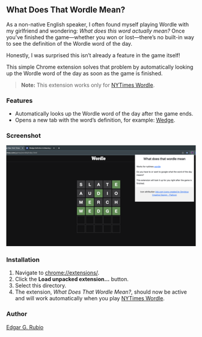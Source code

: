 ## What Does That Wordle Mean?

As a non-native English speaker, I often found myself playing Wordle with my girlfriend and wondering: *What does this word actually mean?* Once you've finished the game—whether you won or lost—there’s no built-in way to see the definition of the Wordle word of the day.

Honestly, I was surprised this isn’t already a feature in the game itself!

This simple Chrome extension solves that problem by automatically looking up the Wordle word of the day as soon as the game is finished.

> **Note:** This extension works only for [NYTimes Wordle](https://www.nytimes.com/games/wordle/index.html).

### Features

- Automatically looks up the Wordle word of the day after the game ends.
- Opens a new tab with the word’s definition, for example: [Wedge](https://www.dictionary.com/browse/wedge).

### Screenshot

![Extension Screenshot](https://github.com/imedgar/whatisthatwordle/blob/master/assets/whatsthatwordle_screenshot.png)

### Installation

1. Navigate to [chrome://extensions/](chrome://extensions/).
2. Click the **Load unpacked extension...** button.
3. Select this directory.
4. The extension, *What Does That Wordle Mean?*, should now be active and will work automatically when you play [NYTimes Wordle](https://www.nytimes.com/games/wordle/index.html).

### Author

[Edgar G. Rubio](https://github.com/imedgar)

